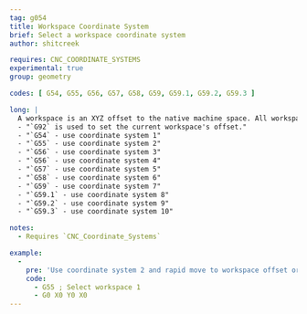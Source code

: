 ```yaml
---
tag: g054
title: Workspace Coordinate System
brief: Select a workspace coordinate system
author: shitcreek

requires: CNC_COORDINATE_SYSTEMS
experimental: true
group: geometry

codes: [ G54, G55, G56, G57, G58, G59, G59.1, G59.2, G59.3 ]

long: |
  A workspace is an XYZ offset to the native machine space. All workspaces default to 0,0,0 at start, or with EEPROM support they may be restored from a previous session. See [`G53`](/docs/gcode/G053.html) for native space.
  - "`G92` is used to set the current workspace's offset."
  - "`G54` - use coordinate system 1"
  - "`G55` - use coordinate system 2"
  - "`G56` - use coordinate system 3"
  - "`G56` - use coordinate system 4"
  - "`G57` - use coordinate system 5"
  - "`G58` - use coordinate system 6"
  - "`G59` - use coordinate system 7"
  - "`G59.1` - use coordinate system 8"
  - "`G59.2` - use coordinate system 9"
  - "`G59.3` - use coordinate system 10"

notes:
  - Requires `CNC_Coordinate_Systems`

example:
  -
    pre: 'Use coordinate system 2 and rapid move to workspace offset origin:'
    code:
      - G55 ; Select workspace 1
      - G0 X0 Y0 X0
---
```

